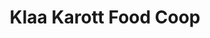 ---
title: "Klaa Karott Food Coop"
url: /frankfurt-am-main/klaa-karott-food-coop/
shop: Supermarkt
---
